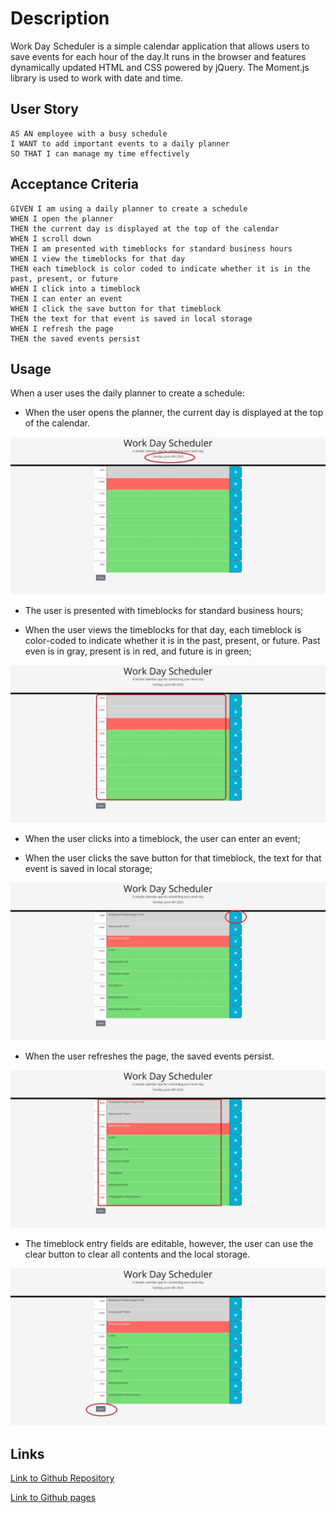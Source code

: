 # Description
Work Day Scheduler is a simple calendar application that allows users to save events for each hour of the day.It runs in the browser and features dynamically updated HTML and CSS powered by jQuery. The Moment.js library is used to work with date and time.

## User Story
```
AS AN employee with a busy schedule
I WANT to add important events to a daily planner
SO THAT I can manage my time effectively
```
## Acceptance Criteria
```
GIVEN I am using a daily planner to create a schedule
WHEN I open the planner
THEN the current day is displayed at the top of the calendar
WHEN I scroll down
THEN I am presented with timeblocks for standard business hours
WHEN I view the timeblocks for that day
THEN each timeblock is color coded to indicate whether it is in the past, present, or future
WHEN I click into a timeblock
THEN I can enter an event
WHEN I click the save button for that timeblock
THEN the text for that event is saved in local storage
WHEN I refresh the page
THEN the saved events persist
```
## Usage
 
When a user uses the daily planner to create a schedule:

* When the user opens the planner, the current day is displayed at the top of the calendar. 

![currentdate](./assets/images/DateAndTime.jpeg)


* The user is presented with timeblocks for standard business hours;

* When the user views the timeblocks for that day, each timeblock is color-coded to indicate whether it is in the past, present, or future. Past even is in gray, present is in red, and future is in green;



![timeblock](./assets/images/TimeBlocks.jpeg)


* When the user clicks into a timeblock, the user can enter an event;


* When the user clicks the save button for that timeblock, the text for that event is saved in local storage;


![save-button](./assets/images/SaveEvents.jpeg)



* When the user refreshes the page, the saved events persist.


![saved-events](./assets/images/RefreshPage.jpeg)

* The timeblock entry fields are editable, however, the user can use the clear button to clear all contents and the local storage. 

![saved-events](./assets/images/ClearEvents.jpeg)

## Links
[Link to Github Repository](https://github.com/VASUK-09/Daily_Planner_05.git)

[Link to Github pages]()